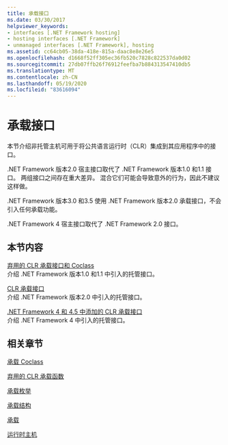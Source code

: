 ```yaml
---
title: 承载接口
ms.date: 03/30/2017
helpviewer_keywords:
- interfaces [.NET Framework hosting]
- hosting interfaces [.NET Framework]
- unmanaged interfaces [.NET Framework], hosting
ms.assetid: cc64cb05-38da-418e-815a-daac8e8e26e5
ms.openlocfilehash: d1668f52ff305ec36fb520c7828c822537da0d02
ms.sourcegitcommit: 27db07ffb26f76912feefba7b884313547410db5
ms.translationtype: MT
ms.contentlocale: zh-CN
ms.lasthandoff: 05/19/2020
ms.locfileid: "83616094"
---
```

# <a name="hosting-interfaces"></a>承载接口
本节介绍非托管主机可用于将公共语言运行时（CLR）集成到其应用程序中的接口。  
  
 .NET Framework 版本2.0 宿主接口取代了 .NET Framework 版本1.0 和1.1 接口。 两组接口之间存在重大差异。 混合它们可能会导致意外的行为，因此不建议这样做。  
  
 .NET Framework 版本3.0 和3.5 使用 .NET Framework 版本2.0 承载接口，不会引入任何承载功能。  
  
 .NET Framework 4 宿主接口取代了 .NET Framework 2.0 接口。
  
## <a name="in-this-section"></a>本节内容  
 [弃用的 CLR 承载接口和 Coclass](deprecated-clr-hosting-interfaces-and-coclasses.md)  
 介绍 .NET Framework 版本1.0 和1.1 中引入的托管接口。  
  
 [CLR 承载接口](clr-hosting-interfaces.md)  
 介绍 .NET Framework 版本2.0 中引入的托管接口。  
  
 [.NET Framework 4 和 4.5 中添加的 CLR 承载接口](clr-hosting-interfaces-added-in-the-net-framework-4-and-4-5.md)  
 介绍 .NET Framework 4 中引入的托管接口。  
  
## <a name="related-sections"></a>相关章节  
 [承载 Coclass](hosting-coclasses.md)  
  
 [弃用的 CLR 承载函数](deprecated-clr-hosting-functions.md)  
  
 [承载枚举](hosting-enumerations.md)  
  
 [承载结构](hosting-structures.md)  
  
 [承载](index.md)  
  
 [运行时主机](https://docs.microsoft.com/previous-versions/dotnet/netframework-4.0/a51xd4ze(v=vs.100))
